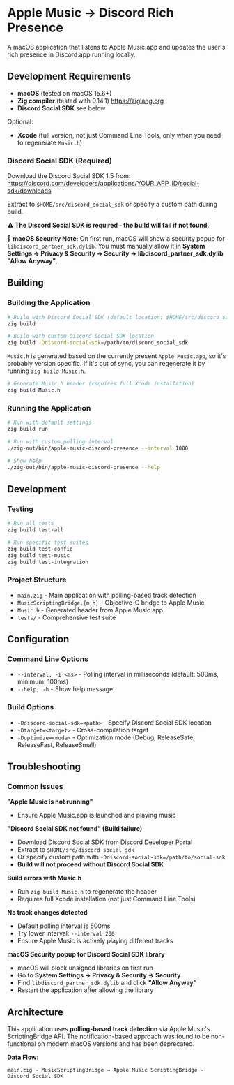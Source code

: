 # Apple Music → Discord Rich Presence

A macOS application that listens to Apple Music.app and updates the user's rich presence in
Discord.app running locally.

## Development Requirements

- **macOS** (tested on macOS 15.6+)
- **Zig compiler** (tested with 0.14.1) https://ziglang.org
- **Discord Social SDK** see below

Optional:
- **Xcode** (full version, not just Command Line Tools, only when you need to regenerate `Music.h`)

### Discord Social SDK (Required)

Download the Discord Social SDK 1.5 from:
https://discord.com/developers/applications/YOUR_APP_ID/social-sdk/downloads

Extract to `$HOME/src/discord_social_sdk` or specify a custom path during build.

**⚠️ The Discord Social SDK is required - the build will fail if not found.**

**🔐 macOS Security Note**: On first run, macOS will show a security popup for
`libdiscord_partner_sdk.dylib`. You must manually allow it in **System Settings → Privacy & Security
→ Security → libdiscord_partner_sdk.dylib "Allow Anyway"**.

## Building

### Building the Application

```sh
# Build with Discord Social SDK (default location: $HOME/src/discord_social_sdk)
zig build

# Build with custom Discord Social SDK location
zig build -Ddiscord-social-sdk=/path/to/discord_social_sdk
```

`Music.h` is generated based on the currently present `Apple Music.app`, so it's probably version specific.
If it's out of sync, you can regenerate it by running `zig build Music.h`.

```sh
# Generate Music.h header (requires full Xcode installation)
zig build Music.h
```

### Running the Application
```sh
# Run with default settings
zig build run

# Run with custom polling interval
./zig-out/bin/apple-music-discord-presence --interval 1000

# Show help
./zig-out/bin/apple-music-discord-presence --help
```

## Development

### Testing
```sh
# Run all tests
zig build test-all

# Run specific test suites
zig build test-config
zig build test-music
zig build test-integration
```

### Project Structure
- `main.zig` - Main application with polling-based track detection
- `MusicScriptingBridge.{m,h}` - Objective-C bridge to Apple Music
- `Music.h` - Generated header from Apple Music app
- `tests/` - Comprehensive test suite

## Configuration

### Command Line Options
- `--interval, -i <ms>` - Polling interval in milliseconds (default: 500ms, minimum: 100ms)
- `--help, -h` - Show help message

### Build Options
- `-Ddiscord-social-sdk=<path>` - Specify Discord Social SDK location
- `-Dtarget=<target>` - Cross-compilation target
- `-Doptimize=<mode>` - Optimization mode (Debug, ReleaseSafe, ReleaseFast, ReleaseSmall)

## Troubleshooting

### Common Issues

**"Apple Music is not running"**
- Ensure Apple Music.app is launched and playing music

**"Discord Social SDK not found" (Build failure)**
- Download Discord Social SDK from Discord Developer Portal
- Extract to `$HOME/src/discord_social_sdk`
- Or specify custom path with `-Ddiscord-social-sdk=/path/to/social-sdk`
- **Build will not proceed without Discord Social SDK**

**Build errors with Music.h**
- Run `zig build Music.h` to regenerate the header
- Requires full Xcode installation (not just Command Line Tools)

**No track changes detected**
- Default polling interval is 500ms
- Try lower interval: `--interval 200`
- Ensure Apple Music is actively playing different tracks

**macOS Security popup for Discord Social SDK library**
- macOS will block unsigned libraries on first run
- Go to **System Settings → Privacy & Security → Security**
- Find `libdiscord_partner_sdk.dylib` and click **"Allow Anyway"**
- Restart the application after allowing the library

## Architecture

This application uses **polling-based track detection** via Apple Music's ScriptingBridge API. The notification-based approach was found to be non-functional on modern macOS versions and has been deprecated.

**Data Flow:**
```
main.zig → MusicScriptingBridge → Apple Music ScriptingBridge → Discord Social SDK
```
